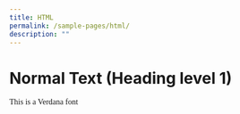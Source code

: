 ```yaml
---
title: HTML
permalink: /sample-pages/html/
description: ""
---
```

<h1> Normal Text (Heading level 1) </h1>

<p style="font-family:verdana">This is a Verdana font</p>
